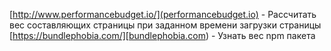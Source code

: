 [http://www.performancebudget.io/](performancebudget.io) - Рассчитать вес составляющих страницы при заданном времени загрузки страницы
[https://bundlephobia.com/][bundlephobia.com) - Узнать вес npm пакета
